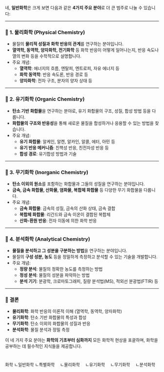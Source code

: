 네, **일반화학**은 크게 보면 다음과 같은 **4가지 주요 분야**로 더 큰 범주로 나눌 수 있습니다:

---

### 🔹 **1. 물리화학 (Physical Chemistry)**
- 물질의 **물리적 성질과 화학 반응의 관계**를 연구하는 분야입니다.
- **열역학, 동역학, 양자화학, 전기화학** 등 화학 반응이 어떻게 일어나는지, 반응 속도나 열의 변화 등을 수학적으로 설명합니다.
- 주요 개념:
  - **열역학**: 에너지의 흐름, 엔탈피, 엔트로피, 자유 에너지 등
  - **화학 동역학**: 반응 속도론, 반응 경로 등
  - **양자화학**: 전자 구조, 분자의 양자 상태 등

---

### 🔹 **2. 유기화학 (Organic Chemistry)**
- **탄소 기반 화합물**을 연구하는 분야로, 유기 화합물의 구조, 성질, 합성 방법 등을 다룹니다.
- **화합물의 구조와 반응성**을 통해 새로운 물질을 합성하거나 응용할 수 있는 방법을 찾습니다.
- 주요 개념:
  - **유기 화합물**: 알케인, 알켄, 알카인, 알콜, 에터, 아민 등
  - **유기 반응 메커니즘**: 친핵성 반응, 친전자성 반응 등
  - **합성 경로**: 유기합성 방법과 기술

---

### 🔹 **3. 무기화학 (Inorganic Chemistry)**
- **탄소 이외의 원소**를 포함하는 화합물과 그들의 성질을 연구하는 분야입니다.
- **금속, 금속 화합물, 산화물, 염화물, 복합체 화합물** 등 다양한 무기 화합물을 다룹니다.
- 주요 개념:
  - **금속 화합물**: 금속의 성질, 금속의 산화 상태, 금속 결합
  - **복합체 화합물**: 리간드와 금속 이온이 결합된 복합체
  - **산화-환원 반응**: 전자 이동에 의한 화학 반응

---

### 🔹 **4. 분석화학 (Analytical Chemistry)**
- **물질을 분석하고 그 성분을 구분하는 방법**을 연구하는 분야입니다.
- 물질의 **구성 성분, 농도** 등을 정밀하게 측정하고 분석할 수 있는 기술을 개발합니다.
- 주요 개념:
  - **정량 분석**: 물질의 정확한 농도를 측정하는 방법
  - **정성 분석**: 물질의 성분을 파악하는 방법
  - **분석 기기**: 분광학, 크로마토그래피, 질량 분석법(MS), 적외선 분광법(FTIR) 등

---

### 🔹 **결론**
- **물리화학**: 화학 반응의 이론적 이해 (열역학, 동역학, 양자화학)
- **유기화학**: 탄소 기반 화합물의 특성과 합성
- **무기화학**: 탄소 이외의 화합물의 성질과 반응
- **분석화학**: 물질 분석과 정밀 측정

이 네 가지 주요 분야는 **화학의 기초부터 심화까지** 모든 화학적 현상을 포괄하며, 화학을 공부하는 데 필수적인 지식들을 제공합니다.


#
화학
ㄴ일반화학
ㄴ특별화학
　ㄴ물리화학
　ㄴ유기화학
　ㄴ무기화학
　ㄴ분석화학

